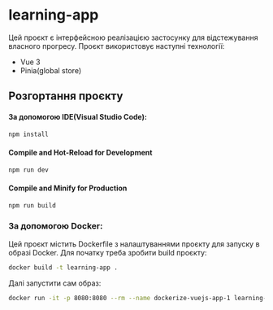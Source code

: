 # learning-app

Цей проєкт є інтерфейсною реалізацією застосунку для відстежування власного прогресу. Проєкт використовує наступні технології:
- Vue 3
- Pinia(global store)

## Розгортання проєкту

#### За допомогою IDE(Visual Studio Code):
```sh
npm install
```

#### Compile and Hot-Reload for Development

```sh
npm run dev
```

#### Compile and Minify for Production

```sh
npm run build
```

### За допомогою Docker:
Цей проєкт містить Dockerfile з налаштуваннями проєкту для запуску в образі Docker. Для початку треба зробити build проєкту:
```sh 
docker build -t learning-app .
```
Далі запустити сам образ:
```sh
docker run -it -p 8080:8080 --rm --name dockerize-vuejs-app-1 learning-app
```